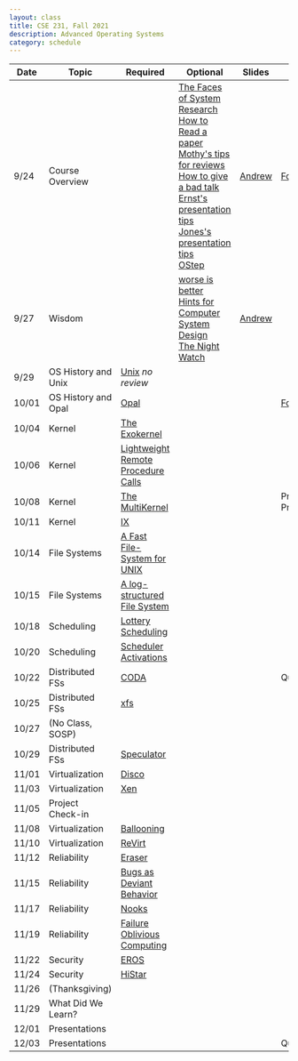 ```yaml
---
layout: class
title: CSE 231, Fall 2021
description: Advanced Operating Systems
category: schedule
---
```


|    Date   | Topic | Required | Optional | Slides | Due |
|-----------|-------|----------|----------|--------|-----|
| 9/24 | Course Overview          |                        |[The Faces of System Research](https://www.usenix.org/legacy/event/hotos05/final_papers_backup/red_team/red_html/paper.html#foot32)<br />[How to Read a paper](https://www.albany.edu/spatial/WebsiteFiles/ResearchAdvices/how-to-read-a-paper.pdf)<br />[Mothy's tips for reviews](https://people.inf.ethz.ch/troscoe/pubs/review-writing.pdf)<br />[How to give a bad talk](https://people.eecs.berkeley.edu/~pattrsn/talks/BadTalk.pdf)<br />[Ernst's presentation tips](https://homes.cs.washington.edu/~mernst/advice/giving-talk.html)<br />[Jones's presentation tips](https://www.youtube.com/watch?v=sT_-owjKIbA)<br />[OStep](http://www.ostep.org)| [Andrew](https://docs.google.com/presentation/d/1amdthtJBQS6ZCnUT6MzoTnTDeuW-h1FHH8ka2wIgdXM/edit?usp=sharing) | [Form](https://forms.gle/gPqkojUxkTXep9jj9)|
| 9/27 | Wisdom                   |                        |[worse is better](https://www.dreamsongs.com/WorseIsBetter.html)<br />[Hints for Computer System Design](https://www.microsoft.com/en-us/research/wp-content/uploads/2016/02/acrobat-17.pdf)<br />[The Night Watch](https://www.usenix.org/system/files/1311_05-08_mickens.pdf)<br/>|[Andrew](https://docs.google.com/presentation/d/1ISQ4Aq6ZiTEOENcOeVFtOSdbfrVrXY3tMqFKUwAcVLk/edit?usp=sharing) | |
| 9/29 | OS History and Unix  | [Unix](/assets/pdf/unix.pdf) *no review*                     | | | |
|10/01 | OS History and Opal  | [Opal](https://dl.acm.org/doi/10.1145/195792.195795)                                 | | | [Form](https://forms.gle/N8JueuRdexe7C6Hu7)|
|10/04 | Kernel               | [The Exokernel](https://dl.acm.org/doi/10.1145/224056.224076)                        | | | |
|10/06 | Kernel               | [Lightweight Remote Procedure Calls](https://dl.acm.org/doi/10.1145/77648.77650)     | | | |
|10/08 | Kernel               | [The MultiKernel](https://dl.acm.org/doi/10.1145/1629575.1629579)                    | | | Project Proposal |
|10/11 | Kernel               | [IX](https://www.usenix.org/conference/osdi14/technical-sessions/presentation/belay) | | | |
|10/14 | File Systems         | [A Fast File-System for UNIX](https://dl.acm.org/doi/10.1145/989.990)                | | | |
|10/15 | File Systems         | [A log-structured File System](https://dl.acm.org/doi/10.1145/121132.121137)         | | | |
|10/18 | Scheduling           | [Lottery Scheduling](https://www.usenix.org/conference/osdi-94/lottery-scheduling-flexible-proportional-share-resource-management) | | | |
|10/20 | Scheduling           | [Scheduler Activations](https://dl.acm.org/doi/10.1145/121132.121151)           | | | |
|10/22 | Distributed FSs      | [CODA](https://dl.acm.org/doi/10.1145/121133.121166)                                 | | | Quiz #1 |
|10/25 | Distributed FSs      | [xfs](https://dl.acm.org/doi/10.1145/225535.225537)             | | | |
|10/27 | (No Class, SOSP)     | | | | |
|10/29 | Distributed FSs      | [Speculator](https://dl.acm.org/doi/10.1145/1095809.1095829)                        | | | |
|11/01 | Virtualization       | [Disco](https://dl.acm.org/doi/10.1145/265924.265930)   | | | |
|11/03 | Virtualization       | [Xen](https://dl.acm.org/doi/10.1145/945445.945462)    | | | |
|11/05 | Project Check-in     |                                    | | | |
|11/08 | Virtualization       | [Ballooning](https://dl.acm.org/doi/10.1145/844128.844146)                         | | | |
|11/10 | Virtualization       | [ReVirt](https://www.usenix.org/legacy/publications/library/proceedings/osdi02/tech/dunlap.html)        | | | |
|11/12 | Reliability          | [Eraser](https://dl.acm.org/doi/10.1145/265924.265927)                  | | | |
|11/15 | Reliability          | [Bugs as Deviant Behavior](https://dl.acm.org/doi/10.1145/502034.502041)           | | | |
|11/17 | Reliability          | [Nooks](https://dl.acm.org/doi/abs/10.1145/945445.945466)                              | | | |
|11/19 | Reliability          | [Failure Oblivious Computing](https://www.usenix.org/conference/osdi-04/enhancing-server-availability-and-security-through-failure-oblivious-computing) | | | |
|11/22 | Security             | [EROS](https://dl.acm.org/doi/10.1145/319344.319163)    | | | |
|11/24 | Security             | [HiStar](https://www.usenix.org/legacy/events/osdi06/tech/zeldovich.html)    | | | |
|11/26 | (Thanksgiving)       |                           | | | |
|11/29 | What Did We Learn?   |                           | | | |
|12/01 | Presentations        |                           | | | |
|12/03 | Presentations        |                           | | | Quiz #2 |



